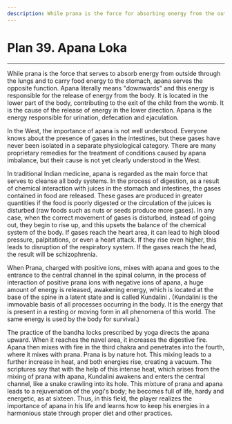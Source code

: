 ```yaml
---
description: While prana is the force for absorbing energy from the outside through the lungs and carrying food energy to the stomach, apana serves the opposite function.
---
```


# Plan 39. Apana Loka

---

While prana is the force that serves to absorb energy from outside through the lungs and to carry food energy to the stomach, apana serves the opposite function. Apana literally means "downwards" and this energy is responsible for the release of energy from the body. It is located in the lower part of the body, contributing to the exit of the child from the womb. It is the cause of the release of energy in the lower direction. Apana is the energy responsible for urination, defecation and ejaculation.

In the West, the importance of apana is not well understood. Everyone knows about the presence of gases in the intestines, but these gases have never been isolated in a separate physiological category. There are many proprietary remedies for the treatment of conditions caused by apana imbalance, but their cause is not yet clearly understood in the West.

In traditional Indian medicine, apana is regarded as the main force that serves to cleanse all body systems. In the process of digestion, as a result of chemical interaction with juices in the stomach and intestines, the gases contained in food are released. These gases are produced in greater quantities if the food is poorly digested or the circulation of the juices is disturbed (raw foods such as nuts or seeds produce more gases). In any case, when the correct movement of gases is disturbed, instead of going out, they begin to rise up, and this upsets the balance of the chemical system of the body. If gases reach the heart area, it can lead to high blood pressure, palpitations, or even a heart attack. If they rise even higher, this leads to disruption of the respiratory system. If the gases reach the head, the result will be schizophrenia.

When Prana, charged with positive ions, mixes with apana and goes to the entrance to the central channel in the spinal column, in the process of interaction of positive prana ions with negative ions of apana, a huge amount of energy is released, awakening energy, which is located at the base of the spine in a latent state and is called Kundalini . (Kundalini is the immovable basis of all processes occurring in the body. It is the energy that is present in a resting or moving form in all phenomena of this world. The same energy is used by the body for survival.)

The practice of the bandha locks prescribed by yoga directs the apana upward. When it reaches the navel area, it increases the digestive fire. Apana then mixes with fire in the third chakra and penetrates into the fourth, where it mixes with prana. Prana is by nature hot. This mixing leads to a further increase in heat, and both energies rise, creating a vacuum. The scriptures say that with the help of this intense heat, which arises from the mixing of prana with apana, Kundalini awakens and enters the central channel, like a snake crawling into its hole. This mixture of prana and apana leads to a rejuvenation of the yogi's body; he becomes full of life, hardy and energetic, as at sixteen. Thus, in this field, the player realizes the importance of apana in his life and learns how to keep his energies in a harmonious state through proper diet and other practices.
